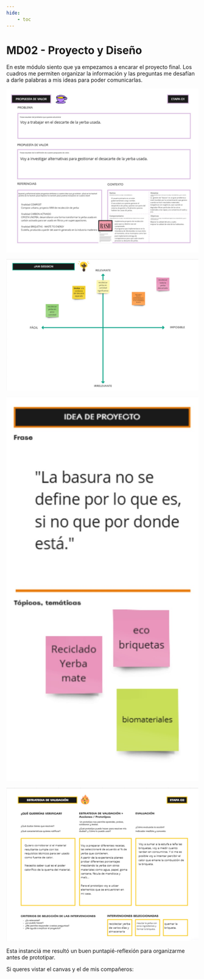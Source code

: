 ```yaml
---
hide:
    - toc
---
```


# MD02 - Proyecto y Diseño

En este módulo siento que ya empezamos a encarar el proyecto final. Los cuadros me permiten organizar la información y las preguntas me desafían a darle palabras a mis ideas para poder comunicarlas.

![](../images/MD02/md02_01.jpg)

![](../images/MD02/md02_02.jpg)

![](../images/MD02/md02_03.jpg)

![](../images/MD02/md02_04.jpg)

Esta instanciá me resultó un buen puntapié-reflexión para organizarme antes de prototipar.


Si queres vistar el canvas y el de mis compañeros: _[](https://miro.com/app/board/uXjVK9Q-_oY=/)_